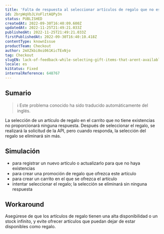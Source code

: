 ```yaml
---
title: 'Falta de respuesta al seleccionar artículos de regalo que no están disponibles'
id: 2brpWqVbJLVoFlztAQPy3n
status: PUBLISHED
createdAt: 2022-09-30T16:40:09.600Z
updatedAt: 2022-11-25T21:49:21.033Z
publishedAt: 2022-11-25T21:49:21.033Z
firstPublishedAt: 2022-09-30T16:40:10.418Z
contentType: knownIssue
productTeam: Checkout
author: 2mXZkbi0oi061KicTExNjo
tag: Checkout
slugEN: lack-of-feedback-while-selecting-gift-items-that-arent-available
locale: es
kiStatus: Fixed
internalReference: 648767
---
```


## Sumario

>ℹ️ Este problema conocido ha sido traducido automáticamente del inglés.


La selección de un artículo de regalo en el carrito que no tiene existencias no proporcionará ninguna respuesta. Después de seleccionar el regalo, se realizará la solicitud de la API, pero cuando responda, la selección del regalo se eliminará sin más.



## Simulación


- para registrar un nuevo artículo o actualizarlo para que no haya existencias
- para crear una promoción de regalo que ofrezca este artículo
- para crear un carrito en el que se ofrezca el artículo
- intentar seleccionar el regalo; la selección se eliminará sin ninguna respuesta



## Workaround


Asegúrese de que los artículos de regalo tienen una alta disponibilidad o un stock infinito, y evite ofrecer artículos que puedan dejar de estar disponibles como regalo.

